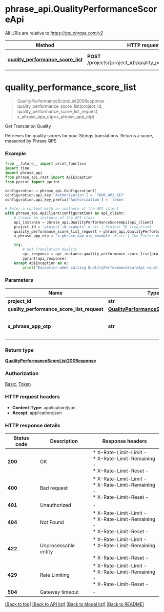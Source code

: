 # phrase_api.QualityPerformanceScoreApi

All URIs are relative to *https://api.phrase.com/v2*

Method | HTTP request | Description
------------- | ------------- | -------------
[**quality_performance_score_list**](QualityPerformanceScoreApi.md#quality_performance_score_list) | **POST** /projects/{project_id}/quality_performance_score | Get Translation Quality


# **quality_performance_score_list**
> QualityPerformanceScoreList200Response quality_performance_score_list(project_id, quality_performance_score_list_request, x_phrase_app_otp=x_phrase_app_otp)

Get Translation Quality

Retrieves the quality scores for your Strings translations. Returns a score, measured by Phrase QPS

### Example

```python
from __future__ import print_function
import time
import phrase_api
from phrase_api.rest import ApiException
from pprint import pprint

configuration = phrase_api.Configuration()
configuration.api_key['Authorization'] = 'YOUR_API_KEY'
configuration.api_key_prefix['Authorization'] = 'token'

# Enter a context with an instance of the API client
with phrase_api.ApiClient(configuration) as api_client:
    # Create an instance of the API class
    api_instance = phrase_api.QualityPerformanceScoreApi(api_client)
    project_id = 'project_id_example' # str | Project ID (required)
    quality_performance_score_list_request = phrase_api.QualityPerformanceScoreListRequest() # QualityPerformanceScoreListRequest |  (required)
    x_phrase_app_otp = 'x_phrase_app_otp_example' # str | Two-Factor-Authentication token (optional)

    try:
        # Get Translation Quality
        api_response = api_instance.quality_performance_score_list(project_id, quality_performance_score_list_request, x_phrase_app_otp=x_phrase_app_otp)
        pprint(api_response)
    except ApiException as e:
        print("Exception when calling QualityPerformanceScoreApi->quality_performance_score_list: %s\n" % e)
```


### Parameters

Name | Type | Description  | Notes
------------- | ------------- | ------------- | -------------
 **project_id** | **str**| Project ID | 
 **quality_performance_score_list_request** | [**QualityPerformanceScoreListRequest**](QualityPerformanceScoreListRequest.md)|  | 
 **x_phrase_app_otp** | **str**| Two-Factor-Authentication token (optional) | [optional] 

### Return type

[**QualityPerformanceScoreList200Response**](QualityPerformanceScoreList200Response.md)

### Authorization

[Basic](../README.md#Basic), [Token](../README.md#Token)

### HTTP request headers

 - **Content-Type**: application/json
 - **Accept**: application/json

### HTTP response details
| Status code | Description | Response headers |
|-------------|-------------|------------------|
**200** | OK |  * X-Rate-Limit-Limit -  <br>  * X-Rate-Limit-Remaining -  <br>  * X-Rate-Limit-Reset -  <br>  |
**400** | Bad request |  * X-Rate-Limit-Limit -  <br>  * X-Rate-Limit-Remaining -  <br>  * X-Rate-Limit-Reset -  <br>  |
**401** | Unauthorized |  -  |
**404** | Not Found |  * X-Rate-Limit-Limit -  <br>  * X-Rate-Limit-Remaining -  <br>  * X-Rate-Limit-Reset -  <br>  |
**422** | Unprocessable entity |  * X-Rate-Limit-Limit -  <br>  * X-Rate-Limit-Remaining -  <br>  * X-Rate-Limit-Reset -  <br>  |
**429** | Rate Limiting |  * X-Rate-Limit-Limit -  <br>  * X-Rate-Limit-Remaining -  <br>  * X-Rate-Limit-Reset -  <br>  |
**504** | Gateway timeout |  -  |

[[Back to top]](#) [[Back to API list]](../README.md#documentation-for-api-endpoints) [[Back to Model list]](../README.md#documentation-for-models) [[Back to README]](../README.md)

